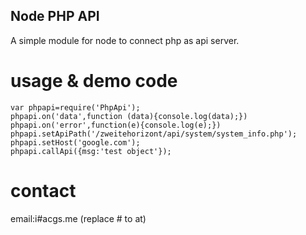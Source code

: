 ## Node PHP API
A simple module for node to connect php as api server.

# usage & demo code

    var phpapi=require('PhpApi');
    phpapi.on('data',function (data){console.log(data);})
    phpapi.on('error',function(e){console.log(e);})
    phpapi.setApiPath('/zweitehorizont/api/system/system_info.php');
    phpapi.setHost('google.com');
    phpapi.callApi({msg:'test object'});

# contact 
 email:i#acgs.me (replace # to at)
 